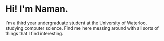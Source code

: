 # Hi! I'm Naman.

I'm a third year undergraduate student at the University of Waterloo, studying computer science. Find me here messing around with all sorts of things that I find interesting.


